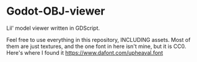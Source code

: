# Godot-OBJ-viewer
Lil' model viewer written in GDScript.

Feel free to use everything in this repository, INCLUDING assets. Most of them are just textures, and the one font in here isn't mine, but it is CC0. Here's where I found it https://www.dafont.com/upheaval.font
